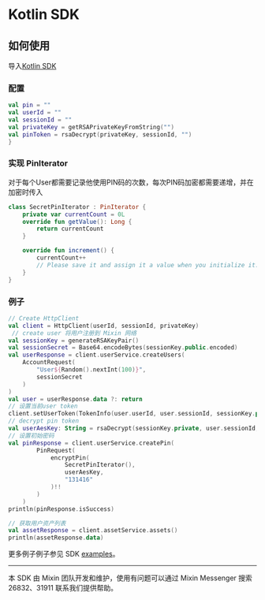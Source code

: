 # Kotlin SDK

## 如何使用

导入[Kotlin SDK](https://github.com/MixinNetwork/bot-api-kotlin-client)

### 配置
```kotlin
val pin = ""
val userId = ""
val sessionId = ""
val privateKey = getRSAPrivateKeyFromString("")
val pinToken = rsaDecrypt(privateKey, sessionId, "")
}
```

### 实现 PinIterator
对于每个User都需要记录他使用PIN码的次数，每次PIN码加密都需要递增，并在加密时传入
```kotlin
class SecretPinIterator : PinIterator {
    private var currentCount = 0L
    override fun getValue(): Long {
        return currentCount
    }

    override fun increment() {
        currentCount++
        // Please save it and assign it a value when you initialize it.
    }
}
```

### 例子
```kotlin
// Create HttpClient
val client = HttpClient(userId, sessionId, privateKey)
 // create user 将用户注册到 Mixin 网络
val sessionKey = generateRSAKeyPair()
val sessionSecret = Base64.encodeBytes(sessionKey.public.encoded)
val userResponse = client.userService.createUsers(
    AccountRequest(
        "User${Random().nextInt(100)}",
        sessionSecret
    )
)
val user = userResponse.data ?: return
// 设置当前user token
client.setUserToken(TokenInfo(user.userId, user.sessionId, sessionKey.private))
// decrypt pin token
val userAesKey: String = rsaDecrypt(sessionKey.private, user.sessionId, user.pinToken)
// 设置初始密码
val pinResponse = client.userService.createPin(
        PinRequest(
            encryptPin(
                SecretPinIterator(),
                userAesKey,
                "131416"
            )!!
        )
    )
println(pinResponse.isSuccess)

// 获取用户资产列表
val assetResponse = client.assetService.assets()
println(assetResponse.data)
```
更多例子例子参见 SDK [examples](https://github.com/MixinNetwork/bot-api-kotlin-client/blob/main/example/src/main/java/one/mixin/example/example.kt)。

---
本 SDK 由 Mixin 团队开发和维护，使用有问题可以通过 Mixin Messenger 搜索 26832、31911 联系我们提供帮助。